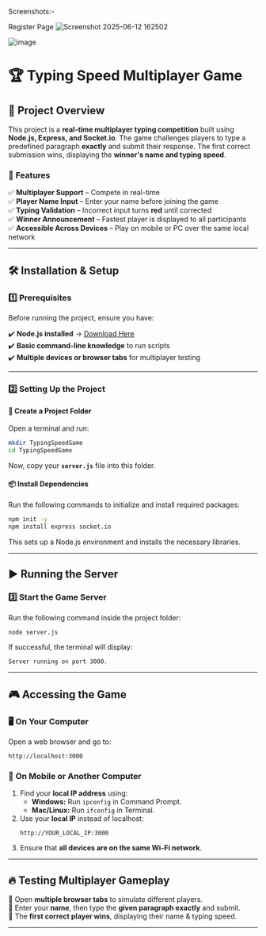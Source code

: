 Screenshots:-

Register Page
![Screenshot 2025-06-12 162502](https://github.com/user-attachments/assets/d96521d6-f5ff-4692-a7f3-87ac702bc407)

![image](https://github.com/user-attachments/assets/b7950439-25bc-4ed7-81b8-e61daf14817d)

# 🏆 Typing Speed Multiplayer Game

## 📌 Project Overview
This project is a **real-time multiplayer typing competition** built using **Node.js, Express, and Socket.io**. The game challenges players to type a predefined paragraph **exactly** and submit their response. The first correct submission wins, displaying the **winner's name and typing speed**.

### 🔹 **Features**
✅ **Multiplayer Support** – Compete in real-time  
✅ **Player Name Input** – Enter your name before joining the game  
✅ **Typing Validation** – Incorrect input turns **red** until corrected  
✅ **Winner Announcement** – Fastest player is displayed to all participants  
✅ **Accessible Across Devices** – Play on mobile or PC over the same local network  

---

## 🛠️ **Installation & Setup**

### **1️⃣ Prerequisites**
Before running the project, ensure you have:

✔️ **Node.js installed** → [Download Here](https://nodejs.org/)  
✔️ **Basic command-line knowledge** to run scripts  
✔️ **Multiple devices or browser tabs** for multiplayer testing  

---

### **2️⃣ Setting Up the Project**
#### **📁 Create a Project Folder**
Open a terminal and run:
```bash
mkdir TypingSpeedGame
cd TypingSpeedGame
```
Now, copy your **`server.js`** file into this folder.

#### **📦 Install Dependencies**
Run the following commands to initialize and install required packages:
```bash
npm init -y
npm install express socket.io
```
This sets up a Node.js environment and installs the necessary libraries.

---

## ▶️ **Running the Server**
### **3️⃣ Start the Game Server**
Run the following command inside the project folder:
```bash
node server.js
```
If successful, the terminal will display:
```
Server running on port 3000.
```

---

## 🎮 **Accessing the Game**
### 🖥️ **On Your Computer**
Open a web browser and go to:
```
http://localhost:3000
```

### 📱 **On Mobile or Another Computer**
1. Find your **local IP address** using:
   - **Windows:** Run `ipconfig` in Command Prompt.
   - **Mac/Linux:** Run `ifconfig` in Terminal.
2. Use your **local IP** instead of localhost:
   ```
   http://YOUR_LOCAL_IP:3000
   ```
3. Ensure that **all devices are on the same Wi-Fi network**.

---

## 🔥 **Testing Multiplayer Gameplay**
🔹 Open **multiple browser tabs** to simulate different players.  
🔹 Enter your **name**, then type the **given paragraph exactly** and submit.  
🔹 The **first correct player wins**, displaying their name & typing speed.  

---

